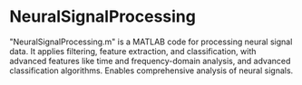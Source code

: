 # NeuralSignalProcessing
"NeuralSignalProcessing.m" is a MATLAB code for processing neural signal data. It applies filtering, feature extraction, and classification, with advanced features like time and frequency-domain analysis, and advanced classification algorithms. Enables comprehensive analysis of neural signals.
